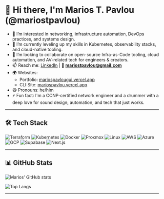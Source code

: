 # 👋 Hi there, I'm Marios T. Pavlou (@mariostpavlou)

- 👀 I’m interested in networking, infrastructure automation, DevOps practices, and systems design.
- 🌱 I’m currently leveling up my skills in Kubernetes, observability stacks, and cloud-native tooling.
- 💞️ I’m looking to collaborate on open-source Infra-as-Code tooling, cloud automation, and AV-related tech for engineers & creators.
- 📫 Reach me: [LinkedIn](https://linkedin.com/in/marios-t-pavlou-77830561/) | 📧 **mariostpavlou@gmail.com**
- 🌍 Websites:
  - Portfolio: [mariospavlougui.vercel.app](https:/mariospavlougui.vercel.app)
  - CLI Site: [mariospavlou.vercel.app](https://mariospavlou.vercel.app)
- 😄 Pronouns: he/him
- ⚡ Fun fact: I'm a CCNP-certified network engineer and a drummer with a deep love for sound design, automation, and tech that just works.

---

## 🛠️ Tech Stack

![Terraform](https://img.shields.io/badge/Terraform-5C4EE5?style=for-the-badge&logo=terraform&logoColor=white)
![Kubernetes](https://img.shields.io/badge/Kubernetes-326CE5?style=for-the-badge&logo=kubernetes&logoColor=white)
![Docker](https://img.shields.io/badge/Docker-2496ED?style=for-the-badge&logo=docker&logoColor=white)
![Proxmox](https://img.shields.io/badge/Proxmox-E57000?style=for-the-badge&logo=proxmox&logoColor=white)
![Linux](https://img.shields.io/badge/Linux-FCC624?style=for-the-badge&logo=linux&logoColor=black)
![AWS](https://img.shields.io/badge/AWS-232F3E?style=for-the-badge&logo=amazon-aws&logoColor=white)
![Azure](https://img.shields.io/badge/Azure-0078D4?style=for-the-badge&logo=microsoft-azure&logoColor=white)
![GCP](https://img.shields.io/badge/GCP-4285F4?style=for-the-badge&logo=google-cloud&logoColor=white)
![Supabase](https://img.shields.io/badge/Supabase-3ECF8E?style=for-the-badge&logo=supabase&logoColor=white)
![Next.js](https://img.shields.io/badge/Next.js-000000?style=for-the-badge&logo=next.js&logoColor=white)

---

## 📊 GitHub Stats

![Marios' GitHub stats](https://github-readme-stats.vercel.app/api?username=mariostpavlou&show_icons=true&theme=tokyonight&count_private=true)

![Top Langs](https://github-readme-stats.vercel.app/api/top-langs/?username=mariostpavlou&layout=compact&theme=tokyonight)

---

<!---
mariostpavlou/mariostpavlou is a ✨ special ✨ repository because its `README.md` (this file) appears on your GitHub profile.
You can click the Preview link to take a look at your changes.
--->
